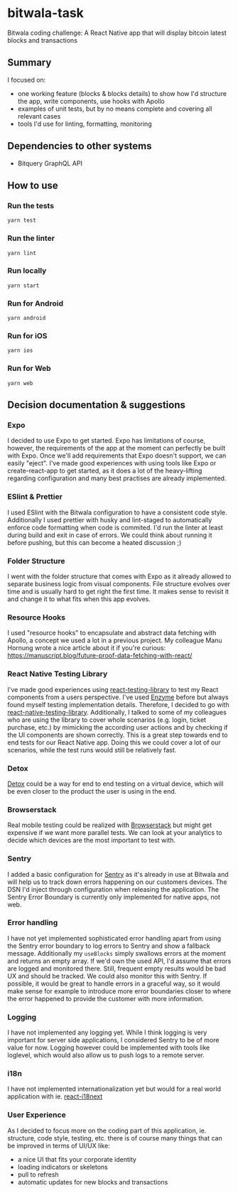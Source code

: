# bitwala-task

Bitwala coding challenge: A React Native app that will display bitcoin latest blocks and transactions

## Summary

I focused on:

- one working feature (blocks & blocks details) to show how I'd structure the app, write components, use hooks with Apollo
- examples of unit tests, but by no means complete and covering all relevant cases
- tools I'd use for linting, formatting, monitoring

## Dependencies to other systems

- Bitquery GraphQL API

## How to use

### Run the tests

`yarn test`

### Run the linter

`yarn lint`

### Run locally

`yarn start`

### Run for Android

`yarn android`

### Run for iOS

`yarn ios`

### Run for Web

`yarn web`

## Decision documentation & suggestions

### Expo

I decided to use Expo to get started. Expo has limitations of course, however, the requirements of the app at the moment can perfectly be built with Expo. Once we'll add requirements that Expo doesn't support, we can easily "eject".
I've made good experiences with using tools like Expo or create-react-app to get started, as it does a lot of the heavy-lifting regarding configuration and many best practises are already implemented.

### ESlint & Prettier

I used ESlint with the Bitwala configuration to have a consistent code style. Additionally I used prettier with husky and lint-staged to automatically enforce code formatting when code is commited.
I'd run the linter at least during build and exit in case of errors. We could think about running it before pushing, but this can become a heated discussion ;)

### Folder Structure

I went with the folder structure that comes with Expo as it already allowed to separate business logic from visual components. File structure evolves over time and is usually hard to get right the first time. It makes sense to revisit it and change it to what fits when this app evolves.

### Resource Hooks

I used "resource hooks" to encapsulate and abstract data fetching with Apollo, a concept we used a lot in a previous project. My colleague Manu Hornung wrote a nice article about it if you're curious: https://manuscript.blog/future-proof-data-fetching-with-react/

### React Native Testing Library

I've made good experiences using [react-testing-library](https://testing-library.com/docs/react-testing-library/intro/) to test my React components from a users perspective. I've used [Enzyme](https://enzymejs.github.io/enzyme/) before but always found myself testing implementation details. Therefore, I decided to go with [react-native-testing-library](https://github.com/callstack/react-native-testing-library). Additionally, I talked to some of my colleagues who are using the library to cover whole scenarios (e.g. login, ticket purchase, etc.) by mimicking the according user actions and by checking if the UI components are shown correctly. This is a great step towards end to end tests for our React Native app. Doing this we could cover a lot of our scenarios, while the test runs would still be relatively fast.

### Detox

[Detox](https://github.com/wix/Detox) could be a way for end to end testing on a virtual device, which will be even closer to the product the user is using in the end.

### Browserstack

Real mobile testing could be realized with [Browserstack](https://www.browserstack.com/app-automate) but might get expensive if we want more parallel tests.
We can look at your analytics to decide which devices are the most important to test with.

### Sentry

I added a basic configuration for [Sentry](https://sentry.io/welcome/) as it's already in use at Bitwala and will help us to track down errors happening on our customers devices. The DSN I'd inject through configuration when releasing the application. The Sentry Error Boundary is currently only implemented for native apps, not web.

### Error handling

I have not yet implemented sophisticated error handling apart from using the Sentry error boundary to log errors to Sentry and show a fallback message. Additionally my `useBlocks` simply swallows errors at the moment and returns an empty array. If we'd own the used API, I'd assume that errors are logged and monitored there. Still, frequent empty results would be bad UX and should be tracked. We could also monitor this with Sentry.
If possible, it would be great to handle errors in a graceful way, so it would make sense for example to introduce more error boundaries closer to where the error happened to provide the customer with more information.

### Logging

I have not implemented any logging yet. While I think logging is very important for server side applications, I considered Sentry to be of more value for now. Logging however could be implemented with tools like loglevel, which would also allow us to push logs to a remote server.

### i18n

I have not implemented internationalization yet but would for a real world application with ie. [react-i18next](https://github.com/i18next/react-i18next)

### User Experience

As I decided to focus more on the coding part of this application, ie. structure, code style, testing, etc. there is of course many things that can be improved in terms of UI/UX like:

- a nice UI that fits your corporate identity
- loading indicators or skeletons
- pull to refresh
- automatic updates for new blocks and transactions
